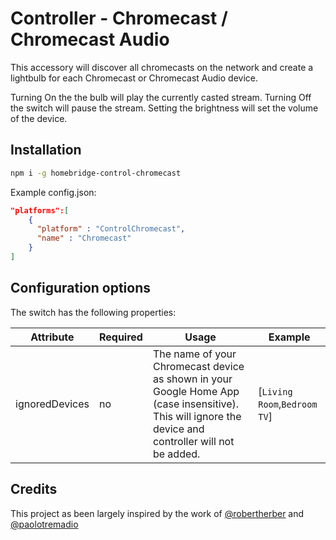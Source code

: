 
# Controller - Chromecast / Chromecast Audio  

This accessory will discover all chromecasts on the network and create a lightbulb for each Chromecast or Chromecast Audio device.  
  
Turning On the the bulb will play the currently casted stream. 
Turning Off the switch will pause the stream. 
Setting the brightness will set the volume of the device.

## Installation

```sh
npm i -g homebridge-control-chromecast
```
  
Example config.json:  
  
```json
"platforms":[
    {
      "platform" : "ControlChromecast",
      "name" : "Chromecast"
    }
]
```
  
## Configuration options  

The switch has the following properties:
  
| Attribute | Required | Usage | Example |
|-----------|----------|-------|---------|
| ignoredDevices | no | The name of your Chromecast device as shown in your Google Home App (case insensitive). This will ignore the device and controller will not be added. | [`Living Room`,`Bedroom TV`] |

## Credits
This project as been largely inspired by the work of [@robertherber](https://bitbucket.org/robertherber/homebridge-chromecast/src) and [@paolotremadio](https://github.com/paolotremadio/homebridge-automation-chromecast)
